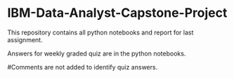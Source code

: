 # IBM-Data-Analyst-Capstone-Project

This repository contains all python notebooks and report for last assignment.

Answers for weekly graded quiz are in the python notebooks. 

#Comments are not added to identify quiz answers.
